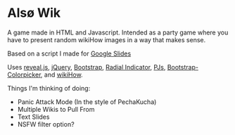 # Alsø Wik
A game made in HTML and Javascript. Intended as a party game where you have to present random wikiHow images in a way that makes sense.

Based on a script I made for [Google Slides](https://gist.github.com/ambiguousname/5b0fb3135e2e9355509fac9387add3b4)

Uses [reveal.js](https://revealjs.com), [jQuery](https://jquery.com/), [Bootstrap](https://getbootstrap.com/), [Radial Indicator](https://s-yadav.github.io/radialIndicator/), [PJs](https://github.com/PimpTrizkit/PJs/wiki/12.-Shade,-Blend-and-Convert-a-Web-Color-(pSBC.js)#--version-2-universal-b--:), [Bootstrap-Colorpicker](https://itsjavi.com/bootstrap-colorpicker/index.html), and [wikiHow](https://wikihow.com/).

Things I'm thinking of doing:
- Panic Attack Mode (In the style of PechaKucha)
- Multiple Wikis to Pull From
- Text Slides
- NSFW filter option?